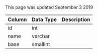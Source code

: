 This page was updated September 3 2019

| Column | Data Type | Description |
| ------ | --------- | ----------- |
| id     | int       |             |
| name   | varchar   |             |
| base   | smallint  |             |